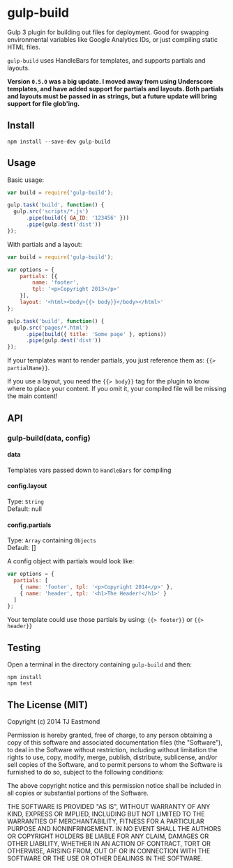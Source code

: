 # gulp-build

Gulp 3 plugin for building out files for deployment. Good for swapping environmental variables like Google Analytics IDs, or just compiling static HTML files.

`gulp-build` uses HandleBars for templates, and supports partials and layouts.

**Version `0.5.0` was a big update. I moved away from using Underscore templates, and have added support for partials and layouts. Both partials and layouts must be passed in as strings, but a future update will bring support for file glob'ing.**

## Install

```shell
npm install --save-dev gulp-build
```

## Usage

Basic usage:

```javascript
var build = require('gulp-build');

gulp.task('build', function() {
  gulp.src('scripts/*.js')
      .pipe(build({ GA_ID: '123456' }))
      .pipe(gulp.dest('dist'))
});
```

With partials and a layout:

```javascript
var build = require('gulp-build');

var options = {
	partials: [{
		name: 'footer',
		tpl: '<p>Copyright 2013</p>'
	}],
	layout: '<html><body>{{> body}}</body></html>'
};

gulp.task('build', function() {
  gulp.src('pages/*.html')
      .pipe(build({ title: 'Some page' }, options))
      .pipe(gulp.dest('dist'))
});

```

If your templates want to render partials, you just reference them as: `{{> partialName}}`.

If you use a layout, you need the `{{> body}}` tag for the plugin to know where to place your content. If you omit it, your compiled file will be missing the main content!


## API

### gulp-build(data, config)

#### data
Templates vars passed down to `HandleBars` for compiling

#### config.layout
Type: `String`<br />
Default: null

#### config.partials
Type: `Array` containing `Objects`<br />
Default: []

A config object with partials would look like:

```javascript
var options = {
  partials: [
    { name: 'footer', tpl: '<p>Copyright 2014</p>' },
    { name: 'header', tpl: '<h1>The Header!</h1>' }
  ]
};
```

Your template could use those partials by using: `{{> footer}}` or `{{> header}}`

## Testing

Open a terminal in the directory containing `gulp-build` and then:

```shell
npm install
npm test
```

## The License (MIT)
Copyright (c) 2014 TJ Eastmond

Permission is hereby granted, free of charge, to any person obtaining a copy of this software and associated documentation files (the "Software"), to deal in the Software without restriction, including without limitation the rights to use, copy, modify, merge, publish, distribute, sublicense, and/or sell copies of the Software, and to permit persons to whom the Software is furnished to do so, subject to the following conditions:

The above copyright notice and this permission notice shall be included in all copies or substantial portions of the Software.

THE SOFTWARE IS PROVIDED "AS IS", WITHOUT WARRANTY OF ANY KIND, EXPRESS OR IMPLIED, INCLUDING BUT NOT LIMITED TO THE WARRANTIES OF MERCHANTABILITY, FITNESS FOR A PARTICULAR PURPOSE AND NONINFRINGEMENT. IN NO EVENT SHALL THE AUTHORS OR COPYRIGHT HOLDERS BE LIABLE FOR ANY CLAIM, DAMAGES OR OTHER LIABILITY, WHETHER IN AN ACTION OF CONTRACT, TORT OR OTHERWISE, ARISING FROM, OUT OF OR IN CONNECTION WITH THE SOFTWARE OR THE USE OR OTHER DEALINGS IN THE SOFTWARE.